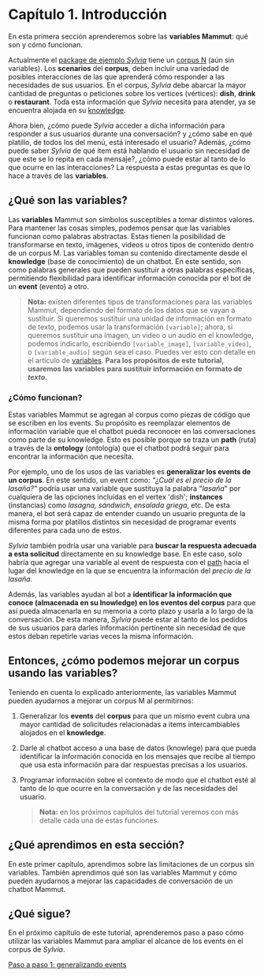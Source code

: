 # Capítulo 1. Introducción

En esta primera sección aprenderemos sobre las **variables Mammut**: qué son y cómo funcionan.

Actualmente el [package de ejemplo _Sylvia_](https://docs.google.com/spreadsheets/d/1J4S7VAzvGqTQ9_PFzgb37VxDlWVHB-Egvpjz7okbPXo/edit?usp=sharing) tiene un [corpus N](../concepts/corpusN.md) (aún sin variables). Los **scenarios** del **corpus**, deben incluir una variedad de posibles interacciones de las que aprenderá cómo responder a las necesidades de sus usuarios.  En el corpus, _Sylvia_ debe abarcar la mayor cantidad de preguntas o peticiones sobre los vertices (vértices): **dish**, **drink** o **restaurant**. Toda esta información que _Sylvia_ necesita para atender, ya se encuentra alojada en su [knowledge](../concepts/ontology.md).

Ahora bien, ¿cómo puede _Sylvia_ acceder a dicha información para responder a sus usuarios durante una conversación? y ¿cómo sabe en qué platillo, de todos los del menú, está interesado el usuario? Además, ¿cómo puede saber _Sylvia_ de qué item está hablando el usuario sin necesidad de que este se lo repita en cada mensaje?, ¿cómo puede estar al tanto de lo que ocurre en las interacciones? La respuesta a estas preguntas es que lo hace a través de las **variables**.

## ¿Qué son las variables?

Las **variables** Mammut son símbolos susceptibles a tomar distintos valores. Para mantener las cosas simples, podemos pensar que las variables funcionan como palabras abstractas. Estas tienen la posibilidad de transformarse en texto, imágenes, videos u otros tipos de contenido dentro de un corpus M. Las variables toman su contenido directamente desde el **knowledge** (base de conocimiento) de un chatbot. En este sentido, son como palabras generales que pueden sustituir a otras palabras específicas, permitiendo flexibilidad para identificar información conocida por el bot de un **event** (evento) a otro.

> **Nota:** existen diferentes tipos de transformaciones para las variables Mammut, dependiendo del formato de los datos que se vayan a sustituir. Si queremos sustituir una unidad de información en formato de texto, podemos usar la transformación ```[variable]```; ahora, si queremos sustituir una imagen, un video o un audio en el knowledge, podemos indicarlo, escribiendo ```[variable_image]```, ```[variable_video]```, o ```[variable_audio]``` según sea el caso. Puedes ver esto con detalle en el artículo de [variables](../concepts/variables.md). **Para los propósitos de este tutorial, usaremos las variables para sustituir información en formato de ***texto***.**

### ¿Cómo funcionan?

Estas variables Mammut se agregan al corpus como piezas de código que se escriben en los events. Su propósito es reemplazar elementos de información variable que el chatbot pueda reconocer en las conversaciones como parte de su knowledge. Esto es posible porque se traza un **path** (ruta) a través de la **ontology** (ontología) que el chatbot podrá seguir para encontrar la información que necesita.

Por ejemplo, uno de los usos de las variables es **generalizar los events de un corpus**. En este sentido, un event como: _"¿Cuál es el precio de la lasaña?"_ podría usar una variable que sustituya la palabra "_lasaña_" por cualquiera de las opciones incluídas en el vertex 'dish'; **instances** (instancias) como *lasagna*, *sándwich*, *ensalada griega*, etc. De esta manera, el bot será capaz de entender cuando un usuario pregunta de la misma forma por platillos distintos sin necesidad de programar events diferentes para cada uno de estos. 

_Sylvia_ también podría usar una variable para **buscar la respuesta adecuada a esta solicitud** directamente en su knowledge base. En este caso, solo habría que agregar una variable al event de respuesta con el [path](../concepts/path.md) hacia el lugar del knowledge en la que se encuentra la información del *precio de la lasaña*. 

Además, las variables ayudan al bot a **identificar la información que conoce (almacenada en su lnowledge) en los eventos del corpus** para que así pueda almacenarla en su memoria a corto plazo y usarla a lo largo de la conversación. De esta manera, _Sylvia_ puede estar al tanto de los pedidos de sus usuarios para darles información pertinente sin necesidad de que estos deban repetirle varias veces la misma información.

## Entonces, ¿cómo podemos mejorar un corpus usando las variables?

Teniendo en cuenta lo explicado anteriormente, las variables Mammut pueden ayudarnos a mejorar un corpus M al permitirnos:

1. Generalizar los **events** del **corpus** para que un mismo event cubra una mayor cantidad de solicitudes relacionadas a items intercambiables alojados en el **knowledge**.

2. Darle al chatbot acceso a una base de datos (knowlege) para que pueda identificar la información conocida en los mensajes que recibe al tiempo que usa esta información para dar respuestas precisas a los usuarios.

3. Programar información sobre el contexto de modo que el chatbot esté al tanto de lo que ocurre en la conversación y de las necesidades del usuario.

    > **Nota:** en los próximos capítulos del tutorial veremos con más detalle cada una de estas funciones.

## ¿Qué aprendimos en esta sección?

En este primer capítulo, aprendimos sobre las limitaciones de un corpus sin variables. También aprendimos qué son las variables Mammut y cómo pueden ayudarnos a mejorar las capacidades de conversación de un chatbot Mammut.

## ¿Qué sigue?

En el próximo capítulo de este tutorial, aprenderemos paso a paso cómo utilizar las variables Mammut para ampliar el alcance de los events en el corpus de _Sylvia_.

[Paso a paso 1: generalizando events](event_generalization.md)
